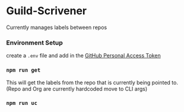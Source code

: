 # Guild-Scrivener

Currently manages labels between repos

### Environment Setup

create a `.env` file and add in the [GitHub Personal Access Token](https://docs.github.com/en/github/authenticating-to-github/creating-a-personal-access-token)

### `npm run get`

This will get the labels from the repo that is currently being pointed to. (Repo and Org are currently hardcoded move to CLI args)

### `npm run uc`
